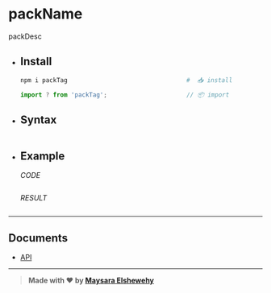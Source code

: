 # packName

  packDesc

- ## Install

    ```Bash
    npm i packTag                                 #  📥 install
    ```

    ```ts
    import ? from 'packTag';                      // 📦 import
    ```

- ## Syntax

    ```ts
    ```

- ## Example

    _CODE_

    ```ts
    ```

    _RESULT_

    ```ts
    ```

---

## Documents

- [API](./src/docs/src/api.md)

---

> **Made with ❤ by [Maysara Elshewehy](https://github.com/Maysara-Elshewehy)**
